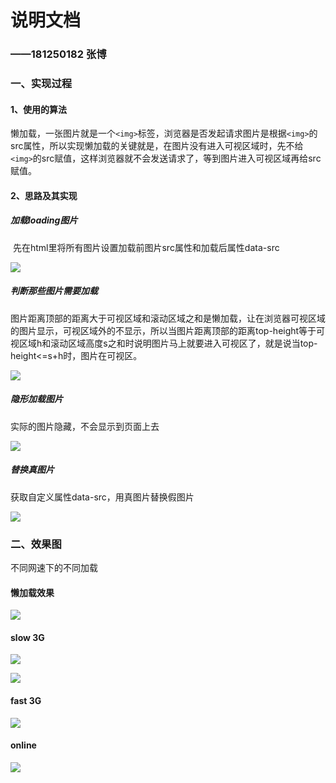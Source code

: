 # 说明文档

### 							——181250182   张博

### 一、实现过程

#### 1、使用的算法

懒加载，一张图片就是一个`<img>`标签，浏览器是否发起请求图片是根据`<img>`的src属性，所以实现懒加载的关键就是，在图片没有进入可视区域时，先不给`<img>`的src赋值，这样浏览器就不会发送请求了，等到图片进入可视区域再给src赋值。

#### 2、思路及其实现

##### 加载loading图片

​	先在html里将所有图片设置加载前图片src属性和加载后属性data-src

![](E:\大三上\web前端开发\第四次作业\效果图\html.png)

##### 判断那些图片需要加载

​	图片距离顶部的距离大于可视区域和滚动区域之和是懒加载，让在浏览器可视区域的图片显示，可视区域外的不显示，所以当图片距离顶部的距离top-height等于可视区域h和滚动区域高度s之和时说明图片马上就要进入可视区了，就是说当top-height<=s+h时，图片在可视区。

![](E:\大三上\web前端开发\第四次作业\效果图\时间设置.png)

##### 隐形加载图片

实际的图片隐藏，不会显示到页面上去

![](E:\大三上\web前端开发\第四次作业\效果图\隐形加载.png)

##### 替换真图片

获取自定义属性data-src，用真图片替换假图片

![](E:\大三上\web前端开发\第四次作业\效果图\替换真图片.png)

### 二、效果图

不同网速下的不同加载

#### 懒加载效果

![](E:\大三上\web前端开发\第四次作业\效果图\懒加载截图.png)

#### slow 3G

![](E:\大三上\web前端开发\第四次作业\效果图\slow3G.png)

![](E:\大三上\web前端开发\第四次作业\效果图\不同网速.png)

#### fast 3G

![](E:\大三上\web前端开发\第四次作业\效果图\fast3G.png)

#### online

![](E:\大三上\web前端开发\第四次作业\效果图\online.png)



